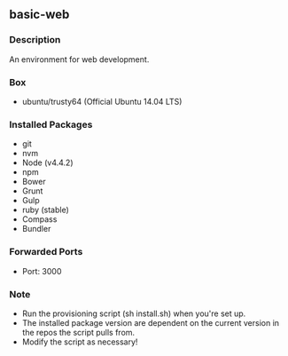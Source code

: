 ## basic-web

### Description
An environment for web development.

### Box
* ubuntu/trusty64 (Official Ubuntu 14.04 LTS)

### Installed Packages
* git 
* nvm
* Node (v4.4.2)
* npm
* Bower
* Grunt
* Gulp
* ruby (stable)
* Compass
* Bundler

### Forwarded Ports
* Port: 3000

### Note
* Run the provisioning script (sh install.sh) when you're set up.
* The installed package version are dependent on the current version in the repos the script pulls from.
* Modify the script as necessary!